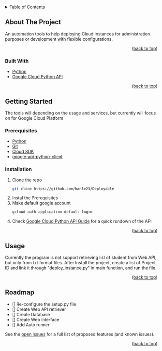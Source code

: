 <div id="top"></div>

<br />
<!-- TABLE OF CONTENTS -->
<details>
  <summary>Table of Contents</summary>
  <ol>
    <li>
      <a href="#about-the-project">About The Project</a>
      <ul>
        <li><a href="#built-with">Built With</a></li>
      </ul>
    </li>
    <li>
      <a href="#getting-started">Getting Started</a>
      <ul>
        <li><a href="#prerequisites">Prerequisites</a></li>
        <li><a href="#installation">Installation</a></li>
      </ul>
    </li>
    <li><a href="#usage">Usage</a></li>
    <li><a href="#roadmap">Roadmap</a></li>
    <li><a href="#contributing">Contributing</a></li>
    <li><a href="#license">License</a></li>
    <li><a href="#contact">Contact</a></li>
    <li><a href="#acknowledgments">Acknowledgments</a></li>
  </ol>
</details>

<!-- ABOUT THE PROJECT -->

## About The Project

An automation tools to help deploying Cloud instances for administration purposes or development with flexible configurations.

<p align="right">(<a href="#top">back to top</a>)</p>

### Built With

- [Python](https://python.org/)
- [Google Cloud Python API](https://github.com/googleapis/google-cloud-python)

<p align="right">(<a href="#top">back to top</a>)</p>

<!-- GETTING STARTED -->

## Getting Started

The tools will depending on the usage and services, but currently will focus on for Google Cloud Platform

### Prerequisites
- [Python](https://www.python.org/downloads/)
- [Git](https://git-scm.com/download)
- [Cloud SDK](https://cloud.google.com/sdk/docs/install)
- [google-api-python-client](https://github.com/googleapis/google-api-python-client)

### Installation

1. Clone the repo
   ```sh
   git clone https://github.com/hanle23/Deployable
   ```
2. Instal the Prerequisites
3. Make default google account
   ```sh
   gcloud auth application-default login
   ```
4. Check [Google Cloud Python API Guide](https://cloud.google.com/compute/docs/tutorials/python-guide) for a quick rundown of the API

<p align="right">(<a href="#top">back to top</a>)</p>

<!-- USAGE EXAMPLES -->

## Usage

Currently the program is not support retrieving list of student from Web API, but only from txt format files. After Install the project, create a list of Project ID and link it through "deploy_instance.py" in main function, and run the file.

<p align="right">(<a href="#top">back to top</a>)</p>

<!-- ROADMAP -->

## Roadmap

- [] Re-configure the setup.py file
- [] Create Web API retriever
- [] Create Database
- [] Create Web Interface
- [] Add Auto runner

See the [open issues](https://github.com/hanle23/Deployable/issues) for a full list of proposed features (and known issues).

<p align="right">(<a href="#top">back to top</a>)</p>
